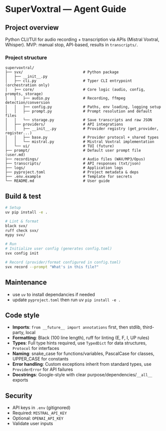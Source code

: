 # SuperVoxtral — Agent Guide

## Project overview
Python CLI/TUI for audio recording + transcription via APIs (Mistral Voxtral, Whisper). MVP: manual stop, API-based, results in `transcripts/`.

### Project structure
```
supervoxtral/
├── svx/                           # Python package
│   ├── __init__.py
│   ├── cli.py                     # Typer CLI entrypoint (orchestration only)
│   ├── core/                      # Core logic (audio, config, prompts, storage)
│   │   ├── audio.py               # Recording, ffmpeg detection/conversion
│   │   ├── config.py              # Paths, env loading, logging setup
│   │   ├── prompt.py              # Prompt resolution and default files
│   │   └── storage.py             # Save transcripts and raw JSON
│   ├── providers/                 # API integrations
│   │   ├── __init__.py            # Provider registry (get_provider, register...)
│   │   ├── base.py                # Provider protocol + shared types
│   │   └── mistral.py             # Mistral Voxtral implementation
│   └── ui/                        # TUI (future)
├── prompt/                        # Default user prompt file (user.md)
├── recordings/                    # Audio files (WAV/MP3/Opus)
├── transcripts/                   # API responses (txt/json)
├── logs/                          # Application logs
├── pyproject.toml                 # Project metadata & deps
├── .env.example                   # Template for secrets
└── README.md                      # User guide
```

## Build & test
```bash
# Setup
uv pip install -e .

# Lint & format
black svx/
ruff check svx/
mypy svx/

# Run
# Initialize user config (generates config.toml)
svx config init

# Record (provider/format configured in config.toml)
svx record --prompt "What's in this file?"
```

## Maintenance

- use `uv` to install dependancies if needed
- update `pyproject.toml` then run uv `pip install -e .`


## Code style
- **Imports**: `from __future__ import annotations` first, then stdlib, third-party, local
- **Formatting**: Black (100 line length), ruff for linting (E, F, I, UP rules)
- **Types**: Full type hints required, use `TypedDict` for data structures, `Protocol` for interfaces
- **Naming**: snake_case for functions/variables, PascalCase for classes, UPPER_CASE for constants
- **Error handling**: Custom exceptions inherit from standard types, use `ProviderError` for API failures
- **Docstrings**: Google-style with clear purpose/dependencies/`__all__` exports

## Security
- API keys in `.env` (gitignored)
- Required: `MISTRAL_API_KEY`
- Optional: `OPENAI_API_KEY`
- Validate user inputs
